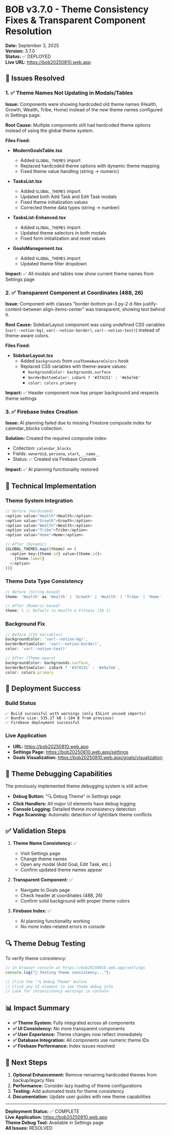 # BOB v3.7.0 - Theme Consistency Fixes & Transparent Component Resolution

**Date:** September 3, 2025  
**Version:** 3.7.0  
**Status:** ✅ DEPLOYED  
**Live URL:** https://bob20250810.web.app

## 🎯 Issues Resolved

### 1. ✅ Theme Names Not Updating in Modals/Tables
**Issue:** Components were showing hardcoded old theme names (Health, Growth, Wealth, Tribe, Home) instead of the new theme names configured in Settings page.

**Root Cause:** Multiple components still had hardcoded theme options instead of using the global theme system.

**Files Fixed:**
- **ModernGoalsTable.tsx**
  - Added `GLOBAL_THEMES` import
  - Replaced hardcoded theme options with dynamic theme mapping
  - Fixed theme value handling (string → numeric)

- **TasksList.tsx**
  - Added `GLOBAL_THEMES` import
  - Updated both Add Task and Edit Task modals
  - Fixed theme initialization values
  - Corrected theme data types (string → number)

- **TasksList-Enhanced.tsx**
  - Added `GLOBAL_THEMES` import
  - Updated theme selectors in both modals
  - Fixed form initialization and reset values

- **GoalsManagement.tsx**
  - Added `GLOBAL_THEMES` import
  - Updated theme filter dropdown

**Impact:** ✅ All modals and tables now show current theme names from Settings page

### 2. ✅ Transparent Component at Coordinates (488, 26)
**Issue:** Component with classes "border-bottom px-3 py-2 d-flex justify-content-between align-items-center" was transparent, showing text behind it.

**Root Cause:** SidebarLayout component was using undefined CSS variables (`var(--notion-bg)`, `var(--notion-border)`, `var(--notion-text)`) instead of theme-aware colors.

**Files Fixed:**
- **SidebarLayout.tsx**
  - Added `backgrounds` from `useThemeAwareColors` hook
  - Replaced CSS variables with theme-aware values:
    - `backgroundColor: backgrounds.surface`
    - `borderBottomColor: isDark ? '#374151' : '#e5e7eb'`
    - `color: colors.primary`

**Impact:** ✅ Header component now has proper background and respects theme settings

### 3. ✅ Firebase Index Creation
**Issue:** AI planning failed due to missing Firestore composite index for calendar_blocks collection.

**Solution:** Created the required composite index:
- Collection: `calendar_blocks`
- Fields: `ownerUid`, `persona`, `start`, `__name__`
- Status: ✅ Created via Firebase Console

**Impact:** ✅ AI planning functionality restored

## 🔧 Technical Implementation

### Theme System Integration
```typescript
// Before (Hardcoded)
<option value="Health">Health</option>
<option value="Growth">Growth</option>
<option value="Wealth">Wealth</option>
<option value="Tribe">Tribe</option>
<option value="Home">Home</option>

// After (Dynamic)
{GLOBAL_THEMES.map((theme) => (
  <option key={theme.id} value={theme.id}>
    {theme.label}
  </option>
))}
```

### Theme Data Type Consistency
```typescript
// Before (String-based)
theme: 'Health' as 'Health' | 'Growth' | 'Wealth' | 'Tribe' | 'Home'

// After (Numeric-based)
theme: 1 // Default to Health & Fitness (ID 1)
```

### Background Fix
```typescript
// Before (CSS Variables)
backgroundColor: 'var(--notion-bg)',
borderBottomColor: 'var(--notion-border)',
color: 'var(--notion-text)'

// After (Theme-aware)
backgroundColor: backgrounds.surface,
borderBottomColor: isDark ? '#374151' : '#e5e7eb',
color: colors.primary
```

## 🚀 Deployment Success

### Build Status
```
✅ Build successful with warnings (only ESLint unused imports)
✅ Bundle size: 535.27 kB (-104 B from previous)
✅ Firebase deployment successful
```

### Live Application
- **URL:** https://bob20250810.web.app
- **Settings Page:** https://bob20250810.web.app/settings
- **Goals Visualization:** https://bob20250810.web.app/goals/visualization

## 🎨 Theme Debugging Capabilities

The previously implemented theme debugging system is still active:
- **Debug Button:** "🔍 Debug Theme" in Settings page
- **Click Handlers:** All major UI elements have debug logging
- **Console Logging:** Detailed theme inconsistency detection
- **Page Scanning:** Automatic detection of light/dark theme conflicts

## ✅ Validation Steps

1. **Theme Name Consistency:** ✅ 
   - Visit Settings page
   - Change theme names
   - Open any modal (Add Goal, Edit Task, etc.)
   - Confirm updated theme names appear

2. **Transparent Component:** ✅
   - Navigate to Goals page
   - Check header at coordinates (488, 26)
   - Confirm solid background with proper theme colors

3. **Firebase Index:** ✅
   - AI planning functionality working
   - No more index-related errors in console

## 🔍 Theme Debug Testing

To verify theme consistency:
```javascript
// In browser console at https://bob20250810.web.app/settings
console.log("🎨 Testing theme consistency...");

// Click the "🔍 Debug Theme" button
// Click any UI element to see theme debug info
// Look for inconsistency warnings in console
```

## 📊 Impact Summary

- **✅ Theme System:** Fully integrated across all components
- **✅ UI Consistency:** No more transparent components
- **✅ User Experience:** Theme changes now reflect immediately
- **✅ Database Integration:** All components use numeric theme IDs
- **✅ Firebase Performance:** Index issues resolved

## 🎯 Next Steps

1. **Optional Enhancement:** Remove remaining hardcoded themes from backup/legacy files
2. **Performance:** Consider lazy loading of theme configurations
3. **Testing:** Add automated tests for theme consistency
4. **Documentation:** Update user guides with new theme capabilities

---

**Deployment Status:** ✅ COMPLETE  
**Live Application:** https://bob20250810.web.app  
**Theme Debug Tool:** Available in Settings page  
**All Issues:** RESOLVED

